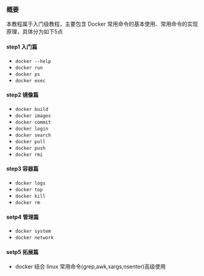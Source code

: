 ### 概要 
本教程属于入门级教程，主要包含 Docker 常用命令的基本使用、常用命令的实现原理，具体分为如下5点

#### step1 入门篇
* `docker --help`
* `docker run`
* `docker ps`
* `docker exec`

#### step2 镜像篇
* `docker build`
* `docker images`
* `docker commit`
* `docker login`
* `docker search`
* `docker pull`
* `docker push`
* `docker rmi`

#### step3 容器篇
* `docker logs`
* `docker top`
* `docker kill`
* `docker rm`

#### setp4 管理篇
* `docker system`
* `docker network`

#### setp5 拓展篇
* docker 结合 linux 常用命令(grep,awk,xargs,nsenter)高级使用
